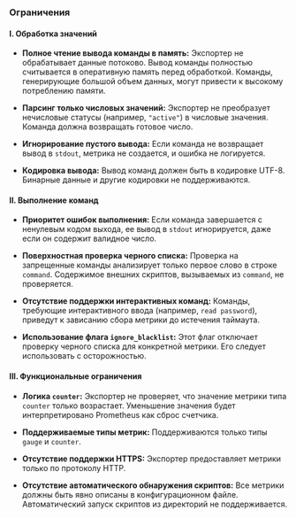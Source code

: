 ### Ограничения

#### I. Обработка значений

*   **Полное чтение вывода команды в память:**
    Экспортер не обрабатывает данные потоково. Вывод команды полностью считывается в оперативную память перед обработкой. Команды, генерирующие большой объем данных, могут привести к высокому потреблению памяти.

*   **Парсинг только числовых значений:**
    Экспортер не преобразует нечисловые статусы (например, `"active"`) в числовые значения. Команда должна возвращать готовое число.

*   **Игнорирование пустого вывода:**
    Если команда не возвращает вывод в `stdout`, метрика не создается, и ошибка не логируется.

*   **Кодировка вывода:**
    Вывод команд должен быть в кодировке UTF-8. Бинарные данные и другие кодировки не поддерживаются.

#### II. Выполнение команд

*   **Приоритет ошибок выполнения:**
    Если команда завершается с ненулевым кодом выхода, ее вывод в `stdout` игнорируется, даже если он содержит валидное число.

*   **Поверхностная проверка черного списка:**
    Проверка на запрещенные команды анализирует только первое слово в строке `command`. Содержимое внешних скриптов, вызываемых из `command`, не проверяется.

*   **Отсутствие поддержки интерактивных команд:**
    Команды, требующие интерактивного ввода (например, `read password`), приведут к зависанию сбора метрики до истечения таймаута.

*   **Использование флага `ignore_blacklist`:**
    Этот флаг отключает проверку черного списка для конкретной метрики. Его следует использовать с осторожностью.

#### III. Функциональные ограничения

*   **Логика `counter`:**
    Экспортер не проверяет, что значение метрики типа `counter` только возрастает. Уменьшение значения будет интерпретировано Prometheus как сброс счетчика.

*   **Поддерживаемые типы метрик:**
    Поддерживаются только типы `gauge` и `counter`.

*   **Отсутствие поддержки HTTPS:**
    Экспортер предоставляет метрики только по протоколу HTTP.

*   **Отсутствие автоматического обнаружения скриптов:**
    Все метрики должны быть явно описаны в конфигурационном файле. Автоматический запуск скриптов из директорий не поддерживается.